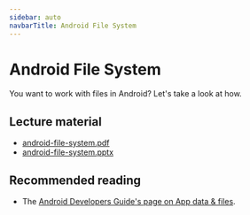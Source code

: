```yaml
---
sidebar: auto
navbarTitle: Android File System
---
```


# Android File System
You want to work with files in Android? Let's take a look at how.

## Lecture material
* [android-file-system.pdf](android-file-system.pdf)
* [android-file-system.pptx](android-file-system.pptx)

## Recommended reading
* The [Android Developers Guide's page on App data & files](https://developer.android.com/training/data-storage).